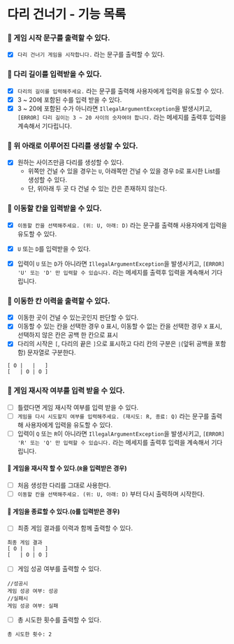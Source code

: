 # 다리 건너기 - 기능 목록
### 🎯 게임 시작 문구를 출력할 수 있다.
- [x] `다리 건너기 게임을 시작합니다.` 라는 문구를 출력할 수 있다.

### 🎯 다리 길이를 입력받을 수 있다.
 - [x] `다리의 길이를 입력해주세요.` 라는 문구를 출력해 사용자에게 입력을 유도할 수 있다.
 - [x] 3 ~ 20에 포함된 수를 입력 받을 수 있다.
 - [x] 3 ~ 20에 포함된 수가 아니라면 `IllegalArgumentException`을 발생시키고, `[ERROR] 다리 길이는 3 ~ 20 사이의 숫자여야 합니다.` 라는 메세지를 출력후 입력을 계속해서 기다립니다.

### 🎯 위 아래로 이루어진 다리를 생성할 수 있다.
- [x] 원하는 사이즈만큼 다리를 생성할 수 있다. 
    - 위쪽만 건널 수 있을 경우는 `U`, 아래쪽만 건널 수 있을 경우 `D`로 표시한 List를 생성할 수 있다.
    - 단, 위아래 두 곳 다 건널 수 있는 칸은 존재하지 않는다.

### 🎯 이동할 칸을 입력받을 수 있다.
- [x] `이동할 칸을 선택해주세요. (위: U, 아래: D)` 라는 문구를 출력해 사용자에게 입력을 유도할 수 있다.
- [x] `U` 또는 `D`를 입력받을 수 있다.
- [x] 입력이 `U` 또는 `D`가 아니라면 `IllegalArgumentException`을 발생시키고, `[ERROR] 'U' 또는 'D' 만 입력할 수 있습니다.` 라는 메세지를 출력후 입력을 계속해서 기다립니다.


### 🎯 이동한 칸 이력을 출력할 수 있다.
- [x] 이동한 곳이 건널 수 있는곳인지 판단할 수 있다.
- [x] 이동할 수 있는 칸을 선택한 경우 `O` 표시, 이동할 수 없는 칸을 선택한 경우 `X` 표시, 선택하지 않은 칸은 공백 한 칸으로 표시
- [x] 다리의 시작은 `[`, 다리의 끝은 `]`으로 표시하고 다리 칸의 구분은 ` | `(앞뒤 공백을 포함함) 문자열로 구분한다.
```
[ O |   |   ]
[   | O | O ]
```

### 🎯 게임 재시작 여부를 입력 받을 수 있다.
- [ ] 틀렸다면 게임 재시작 여부를 입력 받을 수 있다.
- [ ] `게임을 다시 시도할지 여부를 입력해주세요. (재시도: R, 종료: Q)` 라는 문구를 출력해 사용자에게 입력을 유도할 수 있다.
- [ ] 입력이 `Q` 또는 `R`이 아니라면 `IllegalArgumentException`을 발생시키고, `[ERROR] 'R' 또는 'Q' 만 입력할 수 있습니다.` 라는 메세지를 출력후 입력을 계속해서 기다립니다.

#### 🎯 게임을 재시작 할 수 있다.(`R`을 입력받은 경우)
- [ ] 처음 생성한 다리를 그대로 사용한다.
- [ ] `이동할 칸을 선택해주세요. (위: U, 아래: D)` 부터 다시 출력하며 시작한다.

#### 🎯 게임을 종료할 수 있다.(`Q`를 입력받은 경우)
- [ ] 최종 게임 결과를 이력과 함께 출력할 수 있다.
```
최종 게임 결과
[ O |   |   ]
[   | O | O ]
```
- [ ] 게임 성공 여부를 출력할 수 있다.
```
//성공시
게임 성공 여부: 성공
//실패시
게임 성공 여부: 실패
```

- [ ] 총 시도한 횟수를 출력할 수 있다.
```
총 시도한 횟수: 2
```